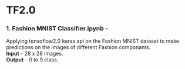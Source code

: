 # TF2.0

### 1. Fashion MNIST Classifier.ipynb - 
<p>
Applying tensoflow2.0 keras api on the Fashion MNIST dataset to make predictions on the images of different Fashion componants.<br>
<b>Input</b> - 28 x 28 images.<br>
<b>Output</b> - 0 to 9 class.<br>
</p> 